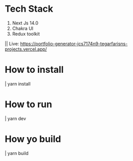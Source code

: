 # Tech Stack

1. Next Js 14.0
2. Chakra UI
3. Redux toolkit

|| Live: https://portfolio-generator-jcs7174n9-tegarfarisns-projects.vercel.app/

# How to install

| yarn install

# How to run

| yarn dev

# How yo build

| yarn build
